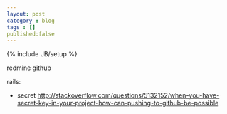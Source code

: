 ```yaml
---
layout: post
category : blog
tags : []
published:false
---
```

{% include JB/setup %}

redmine
github

rails:
* secret
http://stackoverflow.com/questions/5132152/when-you-have-secret-key-in-your-project-how-can-pushing-to-github-be-possible